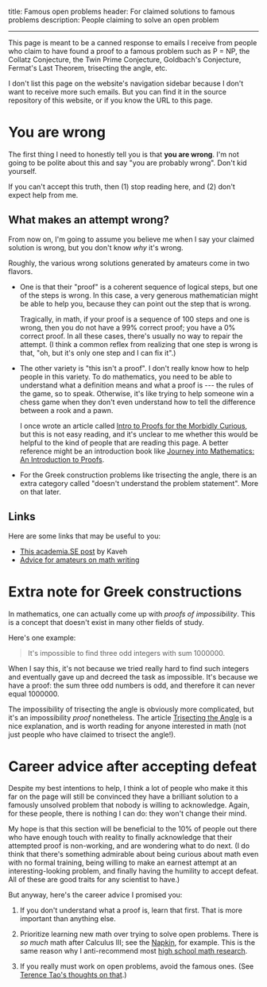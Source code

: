 title: Famous open problems
header: For claimed solutions to famous problems
description: People claiming to solve an open problem

---

This page is meant to be a canned response to emails I receive from
people who claim to have found a proof to a famous
problem such as P = NP, the Collatz Conjecture, the Twin Prime Conjecture,
Goldbach's Conjecture, Fermat's Last Theorem, trisecting the angle, etc.

I don't list this page on the website's navigation sidebar
because I don't want to receive more such emails.
But you can find it in the source repository of this website,
or if you know the URL to this page.

# You are wrong

The first thing I need to honestly tell you is that **you are wrong**.
I'm not going to be polite about this and say "you are probably wrong".
Don't kid yourself.

If you can't accept this truth,
then (1) stop reading here, and (2) don't expect help from me.

## What makes an attempt wrong?

From now on, I'm going to assume you believe me when I say
your claimed solution is wrong, but you don't know _why_ it's wrong.

Roughly, the various wrong solutions generated by amateurs come in two flavors.

- One is that their "proof" is a coherent sequence of logical steps,
  but one of the steps is wrong.
  In this case, a very generous mathematician might be able to help you,
  because they can point out the step that is wrong.

  Tragically, in math, if your proof is a sequence of 100 steps and one is wrong,
  then you do not have a 99% correct proof; you have a 0% correct proof.
  In all these cases, there's usually no way to repair the attempt.
  (I think a common reflex from realizing that one step is wrong
  is that, "oh, but it's only one step and I can fix it".)

- The other variety is "this isn't a proof".
  I don't really know how to help people in this variety.
  To do mathematics, you need to be able to understand what a definition means
  and what a proof is --- the rules of the game, so to speak.
  Otherwise, it's like trying to help someone win a chess game when they don't
  even understand how to tell the difference between a rook and a pawn.

  I once wrote an article called
  [Intro to Proofs for the Morbidly Curious](/handouts/NaturalProof/NaturalProof.pdf),
  but this is not easy reading, and it's unclear to me whether this would be
  helpful to the kind of people that are reading this page.
  A better reference might be an introduction book like
  [Journey into Mathematics: An Introduction to Proofs][rotman].

- For the Greek construction problems like trisecting the angle,
  there is an extra category called "doesn't understand the problem statement".
  More on that later.

[rotman]: https://store.doverpublications.com/0486453065.html

## Links

Here are some links that may be useful to you:

- [This academia.SE post](https://academia.stackexchange.com/a/18570/186172) by Kaveh
- [Advice for amateurs on math writing](https://cohn.mit.edu/advice/)

# Extra note for Greek constructions

In mathematics, one can actually come up with _proofs of impossibility_.
This is a concept that doesn't exist in many other fields of study.

Here's one example:

> It's impossible to find three odd integers with sum 1000000.

When I say this, it's not because we tried really hard to find such integers
and eventually gave up and decreed the task as impossible.
It's because we have a proof: the sum three odd numbers is odd,
and therefore it can never equal 1000000.

The impossibility of trisecting the angle is obviously more complicated,
but it's an impossibility _proof_ nonetheless.
The article [Trisecting the Angle][trisect] is a nice explanation,
and is worth reading for anyone interested in math
(not just people who have claimed to trisect the angle!).

[trisect]: https://www.cs.princeton.edu/~chazelle/courses/BIB/trisect.html

# Career advice after accepting defeat

Despite my best intentions to help,
I think a lot of people who make it this far on the page
will still be convinced they have a brilliant solution
to a famously unsolved problem that nobody is willing to acknowledge.
Again, for these people, there is nothing I can do: they won't change their mind.

My hope is that this section will be beneficial to the 10%
of people out there who have enough touch with reality
to finally acknowledge that their attempted proof is non-working,
and are wondering what to do next.
(I do think that there's something admirable about being curious about math
even with no formal training, being willing to make an earnest attempt at an
interesting-looking problem, and finally having the humility to accept defeat.
All of these are good traits for any scientist to have.)

But anyway, here's the career advice I promised you:

1. If you don't understand what a proof is, learn that first.
   That is more important than anything else.

2. Prioritize learning new math over trying to solve open problems.
   There is _so much_ math after Calculus III;
   see the [Napkin](napkin.html), for example.
   This is the same reason why I anti-recommend most
   [high school math research](https://web.evanchen.cc/faq-school.html#S-5).

3. If you really must work on open problems, avoid the famous ones.
   (See [Terence Tao's thoughts on that][tao-famous].)

[tao-famous]: https://terrytao.wordpress.com/career-advice/dont-prematurely-obsess-on-a-single-big-problem-or-big-theory/
